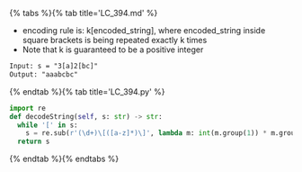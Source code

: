 {% tabs %}{% tab title='LC_394.md' %}

* encoding rule is: k[encoded_string], where encoded_string inside square brackets is being repeated exactly k times
* Note that k is guaranteed to be a positive integer

```txt
Input: s = "3[a]2[bc]"
Output: "aaabcbc"
```

{% endtab %}{% tab title='LC_394.py' %}

```py
import re
def decodeString(self, s: str) -> str:
  while '[' in s:
    s = re.sub(r'(\d+)\[([a-z]*)\]', lambda m: int(m.group(1)) * m.group(2), s)
  return s
```

{% endtab %}{% endtabs %}
